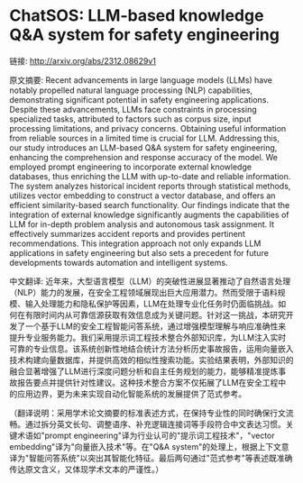 # ChatSOS: LLM-based knowledge Q&A system for safety engineering

链接: http://arxiv.org/abs/2312.08629v1

原文摘要:
Recent advancements in large language models (LLMs) have notably propelled
natural language processing (NLP) capabilities, demonstrating significant
potential in safety engineering applications. Despite these advancements, LLMs
face constraints in processing specialized tasks, attributed to factors such as
corpus size, input processing limitations, and privacy concerns. Obtaining
useful information from reliable sources in a limited time is crucial for LLM.
Addressing this, our study introduces an LLM-based Q&A system for safety
engineering, enhancing the comprehension and response accuracy of the model. We
employed prompt engineering to incorporate external knowledge databases, thus
enriching the LLM with up-to-date and reliable information. The system analyzes
historical incident reports through statistical methods, utilizes vector
embedding to construct a vector database, and offers an efficient
similarity-based search functionality. Our findings indicate that the
integration of external knowledge significantly augments the capabilities of
LLM for in-depth problem analysis and autonomous task assignment. It
effectively summarizes accident reports and provides pertinent recommendations.
This integration approach not only expands LLM applications in safety
engineering but also sets a precedent for future developments towards
automation and intelligent systems.

中文翻译:
近年来，大型语言模型（LLM）的突破性进展显著推动了自然语言处理（NLP）能力的发展，在安全工程领域展现出巨大应用潜力。然而受限于语料规模、输入处理能力和隐私保护等因素，LLM在处理专业化任务时仍面临挑战。如何在有限时间内从可靠信源获取有效信息成为关键问题。针对这一挑战，本研究开发了一个基于LLM的安全工程智能问答系统，通过增强模型理解与响应准确性来提升专业服务能力。我们采用提示词工程技术整合外部知识库，为LLM注入实时可靠的专业信息。该系统创新性地结合统计方法分析历史事故报告，运用向量嵌入技术构建向量数据库，并提供高效的相似性搜索功能。实验结果表明，外部知识的融合显著增强了LLM进行深度问题分析和自主任务规划的能力，能够精准提炼事故报告要点并提供针对性建议。这种技术整合方案不仅拓展了LLM在安全工程中的应用边界，更为未来实现自动化智能系统的发展提供了范式参考。

（翻译说明：采用学术论文摘要的标准表述方式，在保持专业性的同时确保行文流畅。通过拆分英文长句、调整语序、补充逻辑连接词等手段符合中文表达习惯。关键术语如"prompt engineering"译为行业认可的"提示词工程技术"，"vector embedding"译为"向量嵌入技术"等。在"Q&A system"的处理上，根据上下文意译为"智能问答系统"以突出其智能化特征。最后两句通过"范式参考"等表述既准确传达原文含义，又体现学术文本的严谨性。）
